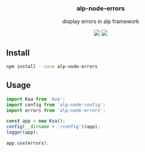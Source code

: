 <h3 align="center">
  alp-node-errors
</h3>

<p align="center">
  display errors in alp framework
</p>

<p align="center">
  <a href="https://npmjs.org/package/alp-node-errors"><img src="https://img.shields.io/npm/v/alp-node-errors.svg?style=flat-square"></a>
  <a href="https://david-dm.org/christophehurpeau/alp?path=packages/alp-node-errors"><img src="https://david-dm.org/christophehurpeau/alp?path=packages/alp-node-errors.svg?style=flat-square"></a>
</p>

## Install

```bash
npm install --save alp-node-errors
```

## Usage

```js
import Koa from 'koa';
import config from 'alp-node-config';
import errors from 'alp-node-errors';

const app = new Koa();
config(__dirname + '/config')(app);
logger(app);

app.use(errors);
```
